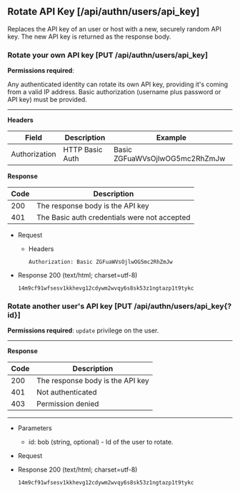 ## Rotate API Key [/api/authn/users/api_key]

Replaces the API key of an user or host with a new, securely random 
API key. The new API key is returned as the response body.

### Rotate your own API key [PUT /api/authn/users/api_key]

**Permissions required**:

Any authenticated identity can rotate its own API key, providing it's coming from a valid IP address.
Basic authorization (username plus password or API key) must be provided.

---

**Headers**

|Field|Description|Example|
|----|------------|-------|
|Authorization|HTTP Basic Auth|Basic ZGFuaWVsOjlwOG5mc2RhZmJw|

**Response**

|Code|Description|
|----|-----------|
|200|The response body is the API key|
|401|The Basic auth credentials were not accepted|

+ Request
    + Headers
    
        ```
        Authorization: Basic ZGFuaWVsOjlwOG5mc2RhZmJw
        ```
        
+ Response 200 (text/html; charset=utf-8)

    ```
    14m9cf91wfsesv1kkhevg12cdywm2wvqy6s8sk53z1ngtazp1t9tykc
    ```

### Rotate another user's API key [PUT /api/authn/users/api_key{?id}]

**Permissions required**: `update` privilege on the user.

---

<!-- include(partials/auth_header_table.md) -->

**Response**

|Code|Description|
|----|-----------|
|200|The response body is the API key|
|401|Not authenticated|
|403|Permission denied|

---

+ Parameters
    + id: bob (string, optional) - Id of the user to rotate.

+ Request
    <!-- include(partials/auth_header_code.md) -->

+ Response 200 (text/html; charset=utf-8)

    ```
    14m9cf91wfsesv1kkhevg12cdywm2wvqy6s8sk53z1ngtazp1t9tykc
    ```
